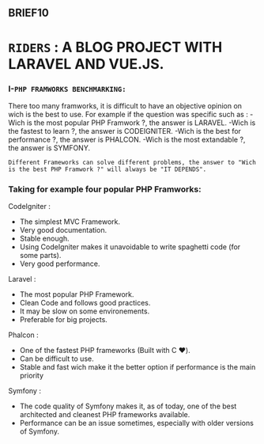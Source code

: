 ## BRIEF10
# ```RIDERS``` : A BLOG PROJECT WITH LARAVEL AND VUE.JS.

### I-``PHP FRAMWORKS BENCHMARKING:``
There too many framworks, it is difficult to have an objective opinion on wich is the best to use.
For example if the question was specific such as :
  -Wich is the most popular PHP Framwork ?, the answer is LARAVEL.
  -Wich is the fastest to learn ?, the answer is CODEIGNITER.
  -Wich is the best for performance ?, the answer is PHALCON.
  -Wich is the most extandable ?, the answer is SYMFONY.   
  
  


``Different Frameworks can solve different problems, the answer to "Wich is the best PHP Framwork ?" will always be "IT DEPENDS".``

### Taking for example four popular PHP Framworks:

CodeIgniter : 
- The simplest MVC Framework. 
- Very good documentation.
- Stable enough.
- Using CodeIgniter makes it unavoidable to write spaghetti code (for some parts).
- Very good performance.


Laravel : 
- The most popular PHP Framework.
- Clean Code and follows good practices.
- It may be slow on some environements.
- Preferable for big projects.


Phalcon :
- One of the fastest PHP frameworks (Built with C :heart:).
- Can be difficult to use.
- Stable and fast wich make it the better option if performance is the main priority


Symfony :
- The code quality of Symfony makes it, as of today, one of the best architected and cleanest PHP frameworks available.
- Performance can be an issue sometimes, especially with older versions of Symfony.
